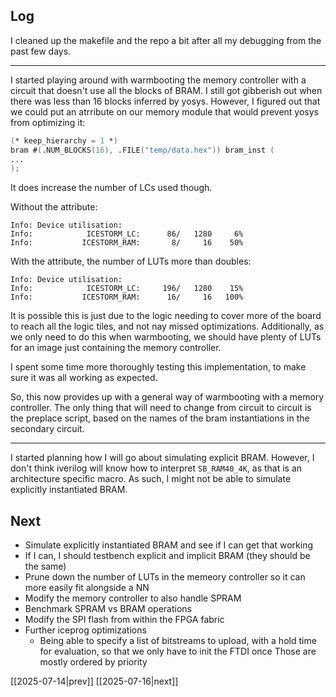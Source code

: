 ## Log
I cleaned up the makefile and the repo a bit after all my debugging from the past few days.

---
I started playing around with warmbooting the memory controller with a circuit that doesn't use all the blocks of BRAM. I still got gibberish out when there was less than 16 blocks inferred by yosys. However, I figured out that we could put an atrribute on our memory module that would prevent yosys from optimizing it:
```verilog
(* keep_hierarchy = 1 *)
bram #(.NUM_BLOCKS(16), .FILE("temp/data.hex")) bram_inst (
...
);
```
It does increase the number of LCs used though.

Without the attribute:
```
Info: Device utilisation:
Info:            ICESTORM_LC:      86/   1280     6%
Info:           ICESTORM_RAM:       8/     16    50%
```

With the attribute, the number of LUTs more than doubles:
```
Info: Device utilisation:
Info:            ICESTORM_LC:     196/   1280    15%
Info:           ICESTORM_RAM:      16/     16   100%
```
It is possible this is just due to the logic needing to cover more of the board to reach all the logic tiles, and not nay missed optimizations. Additionally, as we only need to do this when warmbooting, we should have plenty of LUTs for an image just containing the memory controller. 

I spent some time more thoroughly testing this implementation, to make sure it was all working as expected.  

So, this now provides up with a general way of warmbooting with a memory controller. The only thing that will need to change from circuit to circuit is the preplace script, based on the names of the bram instantiations in the secondary circuit. 

---
I started planning how I will go about simulating explicit BRAM. However, I don't think iverilog will know how to interpret `SB_RAM40_4K`, as that is an architecture specific macro. As such, I might not be able to simulate explicitly instantiated BRAM. 
## Next
- Simulate explicitly instantiated BRAM and see if I can get that working
- If I can, I should testbench explicit and implicit BRAM (they should be the same)
- Prune down the number of LUTs in the memeory controller so it can more easily fit alongside a NN
- Modify the memory controller to also handle SPRAM
- Benchmark SPRAM vs BRAM operations
- Modify the SPI flash from within the FPGA fabric
- Further iceprog optimizations
	- Being able to specify a list of bitstreams to upload, with a hold time for evaluation, so that we only have to init the FTDI once
Those are mostly ordered by priority

[[2025-07-14|prev]] [[2025-07-16|next]]
